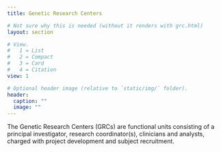 ```yaml
---
title: Genetic Research Centers

# Not sure why this is needed (without it renders with grc.html)
layout: section

# View.
#   1 = List
#   2 = Compact
#   3 = Card
#   4 = Citation
view: 1

# Optional header image (relative to `static/img/` folder).
header:
  caption: ""
  image: ""
---
```


The Genetic Research Centers (GRCs) are functional units consisting of a
principal investigator, research coordinator(s), clinicians and analysts,
charged with project development and subject recruitment.

